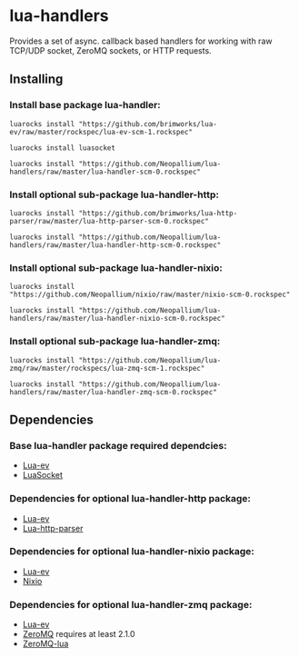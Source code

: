 lua-handlers
==============

Provides a set of async. callback based handlers for working with raw TCP/UDP socket, ZeroMQ sockets, or HTTP requests.


Installing
----------

### Install base package lua-handler:

	luarocks install "https://github.com/brimworks/lua-ev/raw/master/rockspec/lua-ev-scm-1.rockspec"

	luarocks install luasocket

	luarocks install "https://github.com/Neopallium/lua-handlers/raw/master/lua-handler-scm-0.rockspec"


### Install optional sub-package lua-handler-http:

	luarocks install "https://github.com/brimworks/lua-http-parser/raw/master/lua-http-parser-scm-0.rockspec"

	luarocks install "https://github.com/Neopallium/lua-handlers/raw/master/lua-handler-http-scm-0.rockspec"


### Install optional sub-package lua-handler-nixio:

	luarocks install "https://github.com/Neopallium/nixio/raw/master/nixio-scm-0.rockspec"

	luarocks install "https://github.com/Neopallium/lua-handlers/raw/master/lua-handler-nixio-scm-0.rockspec"


### Install optional sub-package lua-handler-zmq:

	luarocks install "https://github.com/Neopallium/lua-zmq/raw/master/rockspecs/lua-zmq-scm-1.rockspec"

	luarocks install "https://github.com/Neopallium/lua-handlers/raw/master/lua-handler-zmq-scm-0.rockspec"


Dependencies
------------
### Base lua-handler package required dependcies:

* [Lua-ev](https://github.com/brimworks/lua-ev)
* [LuaSocket](http://w3.impa.br/~diego/software/luasocket/)

### Dependencies for optional lua-handler-http package:

* [Lua-ev](https://github.com/brimworks/lua-ev)
* [Lua-http-parser](https://github.com/brimworks/lua-http-parser)

### Dependencies for optional lua-handler-nixio package:

* [Lua-ev](https://github.com/brimworks/lua-ev)
* [Nixio](https://github.com/Neopallium/nixio)

### Dependencies for optional lua-handler-zmq package:

* [Lua-ev](https://github.com/brimworks/lua-ev)
* [ZeroMQ](http://www.zeromq.org/) requires at least 2.1.0
* [ZeroMQ-lua](http://github.com/Neopallium/lua-zmq)

